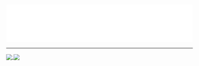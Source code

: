 <div align="center">
  <img src="header.svg" width="800" height="100" alt="soundeffects">
</div>

<hr>

<a href="https://github.com/anuraghazra/github-readme-stats" class="stats">
  <img align="center" src="https://github-readme-stats.vercel.app/api?username=soundeffects&show_icons=true&theme=radical&count_private=true" />
  <img align="center" src="https://github-readme-stats.vercel.app/api/top-langs/?username=soundeffects&layout=compact&theme=radical&count_private=true" />
</a>
